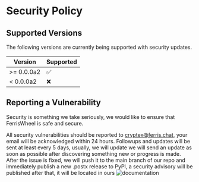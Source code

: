 # Security Policy

## Supported Versions

The following versions are
currently being supported with security updates.

| Version | Supported          |
| ------- | ------------------ |
| >= 0.0.0a2   | :white_check_mark: |
| < 0.0.0a2   | :x:                |

## Reporting a Vulnerability
Security is something we take seriously, we would like to ensure that FerrisWheel is safe and secure.

All security vulnerabilities should be reported to cryptex@ferris.chat, your email will be acknowledged within 24 hours.
Followups and updates will be sent at least every 5 days, usually, we will update we will send an update as soon as possible after discovering something new or progress is made.
After the issue is fixed, we will push it to the main branch of our repo and immediately publish a new .postx release to PyPI, a security advisory will be published after that, it will be located in ours ![documentation](https://py.docs.ferris.chat/en/main/)  
